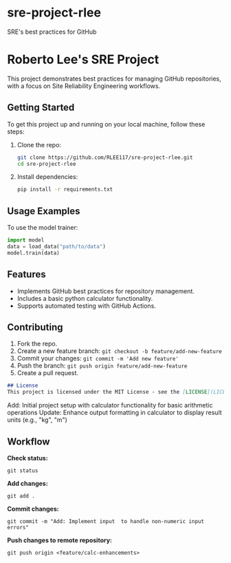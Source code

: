 # sre-project-rlee
SRE's best practices for GitHub 

# Roberto Lee's SRE Project
This project demonstrates best practices for managing GitHub repositories, with a focus on Site Reliability Engineering workflows.


## Getting Started
To get this project up and running on your local machine, follow these steps:

1. Clone the repo:
   ```bash
   git clone https://github.com/RLEE117/sre-project-rlee.git
   cd sre-project-rlee

2. Install dependencies:
   ```bash
   pip install -r requirements.txt

## Usage Examples
To use the model trainer:
```python
import model
data = load_data("path/to/data")
model.train(data)
```

## Features
- Implements GitHub best practices for repository management.
- Includes a basic python calculator functionality.
- Supports automated testing with GitHub Actions.


## Contributing
1. Fork the repo.
2. Create a new feature branch: `git checkout -b feature/add-new-feature`
3. Commit your changes: `git commit -m 'Add new feature'`
4. Push the branch: `git push origin feature/add-new-feature`
5. Create a pull request.


```markdown
## License 
This project is licensed under the MIT License - see the [LICENSE](LICENSE) file for details.
```

Add: Initial project setup with calculator functionality for basic arithmetic operations
Update: Enhance output formatting in calculator to display result units (e.g., "kg", "m")



## Workflow
**Check status:**
```
git status
```
**Add changes:**
``` 
git add .
```

**Commit changes:**
```
git commit -m "Add: Implement input  to handle non-numeric input errors"
```

**Push changes to remote repository:**
```
git push origin <feature/calc-enhancements> 
```
